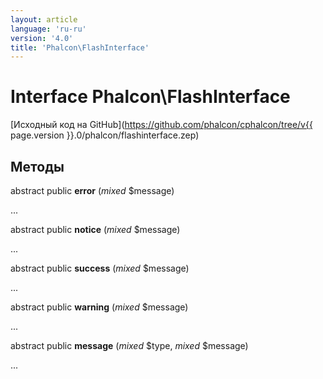 ```yaml
---
layout: article
language: 'ru-ru'
version: '4.0'
title: 'Phalcon\FlashInterface'
---
```

# Interface **Phalcon\FlashInterface**

[Исходный код на GitHub](https://github.com/phalcon/cphalcon/tree/v{{ page.version }}.0/phalcon/flashinterface.zep)

## Методы

abstract public **error** (*mixed* $message)

...

abstract public **notice** (*mixed* $message)

...

abstract public **success** (*mixed* $message)

...

abstract public **warning** (*mixed* $message)

...

abstract public **message** (*mixed* $type, *mixed* $message)

...
